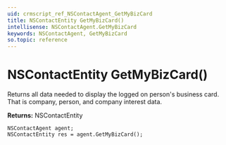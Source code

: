 ```yaml
---
uid: crmscript_ref_NSContactAgent_GetMyBizCard
title: NSContactEntity GetMyBizCard()
intellisense: NSContactAgent.GetMyBizCard
keywords: NSContactAgent, GetMyBizCard
so.topic: reference
---
```


# NSContactEntity GetMyBizCard()

Returns all data needed to display the logged on person's business card. That is company, person, and company interest data.

**Returns:** NSContactEntity

```crmscript
NSContactAgent agent;
NSContactEntity res = agent.GetMyBizCard();
```

